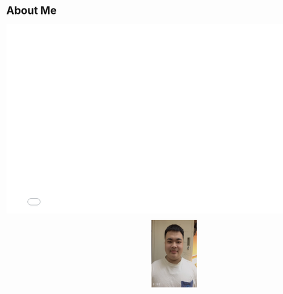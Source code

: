 # About Me

<embed src="./img/Tran-Vu-Truong-CV.pdf" width="800" height="500" type="application/pdf">
<p align="center">
  <img src="./img/picture_cv.jpg" alt="About Me" align="right" width="120" height="178">
</p>
